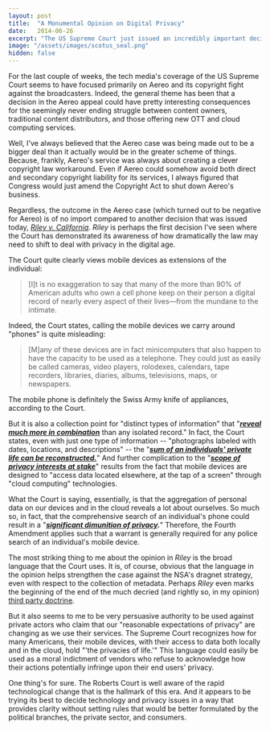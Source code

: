 ```yaml
---
layout: post
title:  "A Monumental Opinion on Digital Privacy"
date:   2014-06-26
excerpt: "The US Supreme Court just issued an incredibly important decision dealing with the privacy implications of mobile device usage and cloud computing."
image: "/assets/images/scotus_seal.png" 
hidden: false
---
```

For the last couple of weeks, the tech media's coverage of the US Supreme Court seems to have focused primarily on Aereo and its copyright fight against the broadcasters.  Indeed, the general theme has been that a decision in the Aereo appeal could have pretty interesting consequences for the seemingly never ending struggle between content owners, traditional content distributors, and those offering new OTT and cloud computing services.  

Well, I've always believed that the Aereo case was being made out to be a bigger deal than it actually would be in the greater scheme of things.  Because, frankly, Aereo's service was always about creating a clever copyright law workaround.  Even if Aereo could somehow avoid both direct and secondary copyright liability for its services, I always figured that Congress would just amend the Copyright Act to shut down Aereo's business.

Regardless, the outcome in the Aereo case (which turned out to be negative for Aereo)  is of no import compared to another decision that was issued today, [*Riley v. California*](http://www.supremecourt.gov/opinions/13pdf/13-132_8l9c.pdf).  *Riley* is perhaps the first decision I've seen where the Court has demonstrated its awareness of how dramatically the law may need to shift to deal with privacy in the digital age.  

The Court quite clearly views mobile devices as extensions of the individual:

>[I]t is no exaggeration to say that many of the more than 90% of American adults who own a cell phone keep on their person a digital record of nearly every aspect of their lives—from the mundane to the intimate.

Indeed, the Court states, calling the mobile devices we carry around "phones" is quite misleading:

>[M]any of these devices are in fact minicomputers that also happen to have the capacity to be used as a telephone. They could just as easily be called cameras, video players, rolodexes, calendars, tape recorders, libraries, diaries, albums, televisions, maps, or newspapers.

The mobile phone is definitely the Swiss Army knife of appliances, according to the Court.  

But it is also a collection point for "distinct types of information" that "<u>***reveal much more in combination***</u> than any isolated record."  In fact, the Court states, even with just one type of information -- "photographs labeled with dates, locations, and descriptions" -- the "***<u>sum of an individuals' private life can be reconstructed.</u>***"  And further complication to the "***<u>scope of privacy interests at stake</u>***" results from the fact that mobile devices are designed to "access data located elsewhere, at the tap of a screen" through "cloud computing" technologies.   

What the Court is saying, essentially, is that the aggregation of personal data on our devices and in the cloud reveals a lot about ourselves.  So much so, in fact, that the comprehensive search of an individual's phone could result in a "***<u>significant dimunition of privacy</u>.***"  Therefore, the Fourth Amendment applies such that a warrant is generally required for any police search of an individual's mobile device.

The most striking thing to me about the opinion in *Riley* is the broad language that the Court uses.  It is, of course, obvious that the language in the opinion helps strengthen the case against the NSA's dragnet strategy, even with respect to the collection of metadata.  Perhaps *Riley* even marks the beginning of the end of the much decried (and rightly so, in my opinion) [third party doctrine](http://www.theatlantic.com/technology/archive/2013/12/what-you-need-to-know-about-the-third-party-doctrine/282721/).

But it also seems to me to be very persuasive authority to be used against private actors who claim that our "reasonable expectations of privacy" are changing as we use their services. The Supreme Court recognizes how for many Americans, their mobile devices, with their access to data both locally and in the cloud, hold "'the privacies of life.'"  This language could easily be used as a moral indictment of vendors who refuse to acknowledge how their actions potentially infringe upon their end users' privacy.  

One thing's for sure.  The Roberts Court is well aware of the rapid technological change that is the hallmark of this era.  And it appears to be trying its best to decide technology and privacy issues in a way that provides clarity without setting rules that would be better formulated by the political branches, the private sector, and consumers.